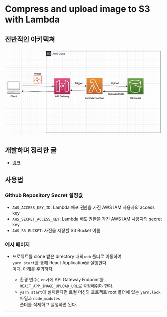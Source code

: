 # Compress and upload image to S3 with Lambda

<h2>전반적인 아키텍쳐</h2>

![picture 1](images/ec40558453d9154faad275ac364d235b5a3ac441628211ce98c242e74d660bea.png)

<h2>개발하며 정리한 글</h2>

- <a href="https://github.com/sang-w0o/Study/blob/master/AWS/Backend/Lambda%EB%A1%9C%20%EC%9D%B4%EB%AF%B8%EC%A7%80%20%EC%95%95%EC%B6%95%20%EA%B5%AC%ED%98%84%ED%95%98%EA%B8%B0.md">링크</a>

<h2>사용법</h2>

<h3>Github Repository Secret 설정값</h3>

- `AWS_ACCESS_KEY_ID`: Lambda 배포 권한을 가진 AWS IAM 사용자의 access key
- `AWS_SECRET_ACCESS_KEY`: Lambda 배포 권한을 가진 AWS IAM 사용자의 secret key
- `AWS_S3_BUCKET`: 사진을 저장할 S3 Bucket 이름

<h3>예시 페이지</h3>

- 프로젝트를 clone 받은 directory 내의 `web` 폴더로 이동하여  
   `yarn start`를 통해 React Application을 실행한다.  
   이때, 아래를 주의하자.

  - 환경 변수(`.env`)에 API Gateway Endpoint를 `REACT_APP_IMAGE_UPLOAD_URL`로 설정해줘야 한다.
  - `yarn start`에 실패한다면 로컬 머신의 프로젝트 root 폴더에 있는 `yarn.lock` 파일과 `node_modules`  
    폴더를 삭제하고 실행하면 된다.

<hr/>
